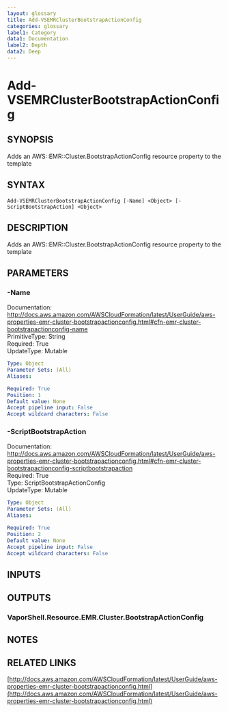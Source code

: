```yaml
---
layout: glossary
title: Add-VSEMRClusterBootstrapActionConfig
categories: glossary
label1: Category
data1: Documentation
label2: Depth
data2: Deep
---
```


# Add-VSEMRClusterBootstrapActionConfig

## SYNOPSIS
Adds an AWS::EMR::Cluster.BootstrapActionConfig resource property to the template

## SYNTAX

```
Add-VSEMRClusterBootstrapActionConfig [-Name] <Object> [-ScriptBootstrapAction] <Object>
```

## DESCRIPTION
Adds an AWS::EMR::Cluster.BootstrapActionConfig resource property to the template

## PARAMETERS

### -Name
Documentation: http://docs.aws.amazon.com/AWSCloudFormation/latest/UserGuide/aws-properties-emr-cluster-bootstrapactionconfig.html#cfn-emr-cluster-bootstrapactionconfig-name    
PrimitiveType: String    
Required: True    
UpdateType: Mutable

```yaml
Type: Object
Parameter Sets: (All)
Aliases: 

Required: True
Position: 1
Default value: None
Accept pipeline input: False
Accept wildcard characters: False
```

### -ScriptBootstrapAction
Documentation: http://docs.aws.amazon.com/AWSCloudFormation/latest/UserGuide/aws-properties-emr-cluster-bootstrapactionconfig.html#cfn-emr-cluster-bootstrapactionconfig-scriptbootstrapaction    
Required: True    
Type: ScriptBootstrapActionConfig    
UpdateType: Mutable

```yaml
Type: Object
Parameter Sets: (All)
Aliases: 

Required: True
Position: 2
Default value: None
Accept pipeline input: False
Accept wildcard characters: False
```

## INPUTS

## OUTPUTS

### VaporShell.Resource.EMR.Cluster.BootstrapActionConfig

## NOTES

## RELATED LINKS

[http://docs.aws.amazon.com/AWSCloudFormation/latest/UserGuide/aws-properties-emr-cluster-bootstrapactionconfig.html](http://docs.aws.amazon.com/AWSCloudFormation/latest/UserGuide/aws-properties-emr-cluster-bootstrapactionconfig.html)

